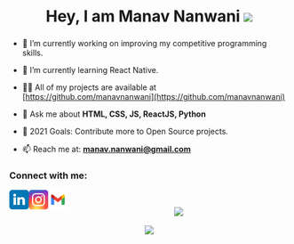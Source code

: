 <h1 align="center">Hey, I am Manav Nanwani <img src="https://raw.githubusercontent.com/aemmadi/aemmadi/master/wave.gif" width="30px"/> </h1>
<h3 align="center"></h3>

<!-- ![](https://komarev.com/ghpvc/?username=manavnanwani) -->


- 🔭 I’m currently working on improving my competitive programming skills.

- 🌱 I’m currently learning React Native.

- 👨‍💻 All of my projects are available at [https://github.com/manavnanwani](https://github.com/manavnanwani)

- 💬 Ask me about **HTML, CSS, JS, ReactJS, Python**

- 🥅 2021 Goals: Contribute more to Open Source projects.

- 📫 Reach me at: **manav.nanwani@gmail.com**

### Connect with me:

[<img align="left" alt="manav nanwani | LinkedIn" width="35px" src="https://github.com/edent/SuperTinyIcons/blob/master/images/svg/linkedin.svg" />](https://www.linkedin.com/in/manav-nanwani-24a9101b2/)
[<img align="left" alt="manav nanwani | Instagram" width="35px" src="https://github.com/edent/SuperTinyIcons/blob/master/images/svg/instagram.svg" />](https://www.instagram.com/manav_nanwani_/)
[<img align="left" alt="manav nanwani| Gmail" width="35px" src="https://github.com/edent/SuperTinyIcons/blob/master/images/svg/gmail.svg" />](mailto:manav.nanwani@gmail.com)
<br/>


<p align="center"><img src="https://github-readme-stats.vercel.app/api?username=manavnanwani&&show_icons=true&hide_border=false&title_color=ffffff&text_color=daf7dc&icon_color=bb2acf&bg_color=191919"></p>

<p align="center"><img src="https://github-readme-stats.vercel.app/api/top-langs/?username=manavnanwani&layout=compact&hide_border=false&title_color=ffffff&text_color=daf7dc&icon_color=bb2acf&bg_color=191919">

